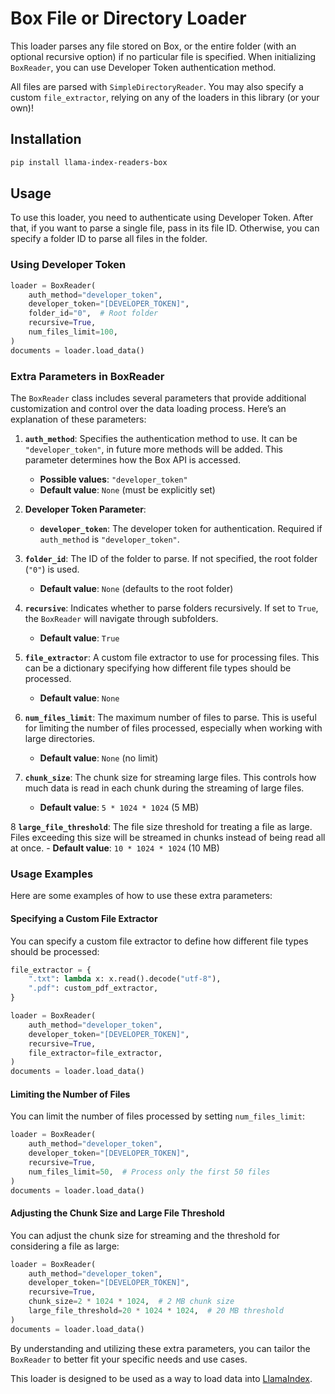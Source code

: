 # Box File or Directory Loader

This loader parses any file stored on Box, or the entire folder (with an optional recursive option) if no particular file is specified. When initializing `BoxReader`, you can use Developer Token authentication method.

All files are parsed with `SimpleDirectoryReader`. You may also specify a custom `file_extractor`, relying on any of the loaders in this library (or your own)!

## Installation

```bash
pip install llama-index-readers-box
```

## Usage

To use this loader, you need to authenticate using Developer Token. After that, if you want to parse a single file, pass in its file ID. Otherwise, you can specify a folder ID to parse all files in the folder.

### Using Developer Token

```python
loader = BoxReader(
    auth_method="developer_token",
    developer_token="[DEVELOPER_TOKEN]",
    folder_id="0",  # Root folder
    recursive=True,
    num_files_limit=100,
)
documents = loader.load_data()
```

### Extra Parameters in BoxReader

The `BoxReader` class includes several parameters that provide additional customization and control over the data loading process. Here’s an explanation of these parameters:

1. **`auth_method`**: Specifies the authentication method to use. It can be `"developer_token"`, in future more methods will be added. This parameter determines how the Box API is accessed.

   - **Possible values**: `"developer_token"`
   - **Default value**: `None` (must be explicitly set)

2. **Developer Token Parameter**:

   - **`developer_token`**: The developer token for authentication. Required if `auth_method` is `"developer_token"`.

3. **`folder_id`**: The ID of the folder to parse. If not specified, the root folder (`"0"`) is used.

   - **Default value**: `None` (defaults to the root folder)

4. **`recursive`**: Indicates whether to parse folders recursively. If set to `True`, the `BoxReader` will navigate through subfolders.

   - **Default value**: `True`

5. **`file_extractor`**: A custom file extractor to use for processing files. This can be a dictionary specifying how different file types should be processed.

   - **Default value**: `None`

6. **`num_files_limit`**: The maximum number of files to parse. This is useful for limiting the number of files processed, especially when working with large directories.

   - **Default value**: `None` (no limit)

7. **`chunk_size`**: The chunk size for streaming large files. This controls how much data is read in each chunk during the streaming of large files.
   - **Default value**: `5 * 1024 * 1024` (5 MB)

8 **`large_file_threshold`**: The file size threshold for treating a file as large. Files exceeding this size will be streamed in chunks instead of being read all at once. - **Default value**: `10 * 1024 * 1024` (10 MB)

### Usage Examples

Here are some examples of how to use these extra parameters:

#### Specifying a Custom File Extractor

You can specify a custom file extractor to define how different file types should be processed:

```python
file_extractor = {
    ".txt": lambda x: x.read().decode("utf-8"),
    ".pdf": custom_pdf_extractor,
}

loader = BoxReader(
    auth_method="developer_token",
    developer_token="[DEVELOPER_TOKEN]",
    recursive=True,
    file_extractor=file_extractor,
)
documents = loader.load_data()
```

#### Limiting the Number of Files

You can limit the number of files processed by setting `num_files_limit`:

```python
loader = BoxReader(
    auth_method="developer_token",
    developer_token="[DEVELOPER_TOKEN]",
    recursive=True,
    num_files_limit=50,  # Process only the first 50 files
)
documents = loader.load_data()
```

#### Adjusting the Chunk Size and Large File Threshold

You can adjust the chunk size for streaming and the threshold for considering a file as large:

```python
loader = BoxReader(
    auth_method="developer_token",
    developer_token="[DEVELOPER_TOKEN]",
    recursive=True,
    chunk_size=2 * 1024 * 1024,  # 2 MB chunk size
    large_file_threshold=20 * 1024 * 1024,  # 20 MB threshold
)
documents = loader.load_data()
```

By understanding and utilizing these extra parameters, you can tailor the `BoxReader` to better fit your specific needs and use cases.

This loader is designed to be used as a way to load data into [LlamaIndex](https://github.com/run-llama/llama_index/).
